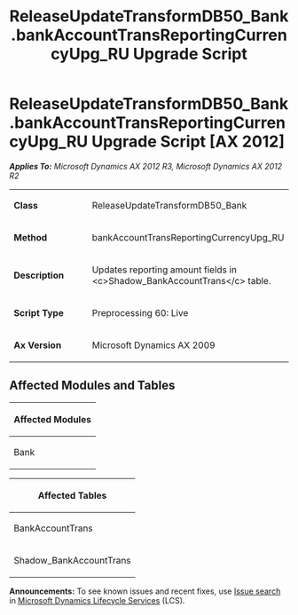 ﻿---
title: ReleaseUpdateTransformDB50_Bank.bankAccountTransReportingCurrencyUpg_RU Upgrade Script
TOCTitle: ReleaseUpdateTransformDB50_Bank.bankAccountTransReportingCurrencyUpg_RU Upgrade Script
ms:assetid: c47906a7-471a-ac1d-03ae-815d5a727e40
ms:mtpsurl: https://msdn.microsoft.com/en-us/library/JJ686870(v=AX.60)
ms:contentKeyID: 49711067
ms.date: 05/18/2015
mtps_version: v=AX.60
---

# ReleaseUpdateTransformDB50\_Bank.bankAccountTransReportingCurrencyUpg\_RU Upgrade Script [AX 2012]


_**Applies To:** Microsoft Dynamics AX 2012 R3, Microsoft Dynamics AX 2012 R2_

<table>
<colgroup>
<col style="width: 50%" />
<col style="width: 50%" />
</colgroup>
<tbody>
<tr class="odd">
<td><p><strong>Class</strong></p></td>
<td><p>ReleaseUpdateTransformDB50_Bank</p></td>
</tr>
<tr class="even">
<td><p><strong>Method</strong></p></td>
<td><p>bankAccountTransReportingCurrencyUpg_RU</p></td>
</tr>
<tr class="odd">
<td><p><strong>Description</strong></p></td>
<td><p>Updates reporting amount fields in &lt;c&gt;Shadow_BankAccountTrans&lt;/c&gt; table.</p></td>
</tr>
<tr class="even">
<td><p><strong>Script Type</strong></p></td>
<td><p>Preprocessing 60: Live</p></td>
</tr>
<tr class="odd">
<td><p><strong>Ax Version</strong></p></td>
<td><p>Microsoft Dynamics AX 2009</p></td>
</tr>
</tbody>
</table>


## Affected Modules and Tables

<table>
<colgroup>
<col style="width: 100%" />
</colgroup>
<thead>
<tr class="header">
<th><p>Affected Modules</p></th>
</tr>
</thead>
<tbody>
<tr class="odd">
<td><p>Bank</p></td>
</tr>
</tbody>
</table>


<table>
<colgroup>
<col style="width: 100%" />
</colgroup>
<thead>
<tr class="header">
<th><p>Affected Tables</p></th>
</tr>
</thead>
<tbody>
<tr class="odd">
<td><p>BankAccountTrans</p></td>
</tr>
<tr class="even">
<td><p>Shadow_BankAccountTrans</p></td>
</tr>
</tbody>
</table>

  
**Announcements:** To see known issues and recent fixes, use [Issue search](http://go.microsoft.com/fwlink/?linkid=389258) in [Microsoft Dynamics Lifecycle Services](http://go.microsoft.com/fwlink/?linkid=306505) (LCS).

